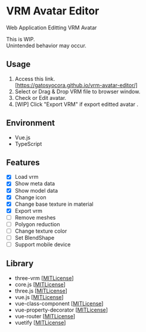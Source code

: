 # VRM Avatar Editor

Web Application Editting VRM Avatar

This is WIP.  
Unintended behavior may occur.

## Usage

1. Access this link.  
   [https://gatosyocora.github.io/vrm-avatar-editor/]
2. Select or Drag & Drop VRM file to browser window.
3. Check or Edit avatar.
4. [WIP] Click "Export VRM" if export editted avatar .

## Environment

- Vue.js
- TypeScript

## Features

- [x] Load vrm
- [x] Show meta data
- [x] Show model data
- [x] Change icon
- [x] Change base texture in material
- [x] Export vrm
- [ ] Remove meshes
- [ ] Polygon reduction
- [ ] Change texture color
- [ ] Set BlendShape
- [ ] Support mobile device

## Library

- three-vrm [[MITLicense](https://github.com/pixiv/three-vrm/blob/dev/LICENSE)]
- core.js [[MITLicense](https://github.com/zloirock/core-js/blob/master/LICENSE)]
- three.js [[MITLicense](https://github.com/mrdoob/three.js/blob/dev/LICENSE)]
- vue.js [[MITLicense](https://github.com/vuejs/vue/blob/dev/LICENSE)]
- vue-class-component [[MITLicense](https://github.com/vuejs/vue-class-component/blob/master/LICENSE)]
- vue-property-decorator [[MITLicense](https://github.com/kaorun343/vue-property-decorator/blob/master/LICENSE)]
- vue-router [[MITLicense](https://github.com/vuejs/vue-router/blob/dev/LICENSE)]
- vuetify [[MITLicense](https://github.com/vuetifyjs/vuetify/blob/master/LICENSE.md)]
